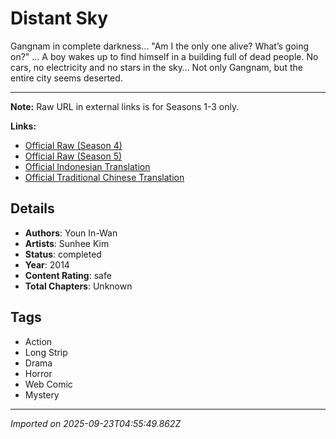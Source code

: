 # Distant Sky

Gangnam in complete darkness… "Am I the only one alive? What’s going on?" … A boy wakes up to find himself in a building full of dead people. No cars, no electricity and no stars in the sky… Not only Gangnam, but the entire city seems deserted.


---

**Note:** Raw URL in external links is for Seasons 1-3 only.

**Links:**
- [Official Raw (Season 4)](https://comic.naver.com/webtoon/list?titleId=679547)
- [Official Raw (Season 5)](https://comic.naver.com/webtoon/list?titleId=702170)
- [Official Indonesian Translation](https://www.webtoons.com/id/horror/distant-sky/list?title_no=529)
- [Official Traditional Chinese Translation](https://www.webtoons.com/zh-hant/mystery/distant-sky/list?title_no=161)

## Details
- **Authors**: Youn In-Wan
- **Artists**: Sunhee Kim
- **Status**: completed
- **Year**: 2014
- **Content Rating**: safe
- **Total Chapters**: Unknown

## Tags
- Action
- Long Strip
- Drama
- Horror
- Web Comic
- Mystery

---
*Imported on 2025-09-23T04:55:49.862Z*

